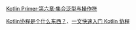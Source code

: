 [Kotlin Primer·第六章·集合泛型与操作符](https://mp.weixin.qq.com/s/z69R1dI8zZw007GE8lm_kg)

[Kotlin协程是个什么东西？](https://juejin.cn/post/6954393446622691342)、[一文快速入门 Kotlin 协程](https://juejin.cn/post/6908271959381901325)





